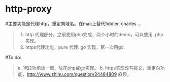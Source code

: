 # http-proxy


#主要功能是代理http，重定向域名。在mac上替代fiddler, charles ...
>1. http 代理部分，之前使用php完成，两个小时的demo，可以使用.  php  实现。
>2. https代理功能，pure 代理. go 实现，第一次用go.

#To do:
>  a. 1和2功能放一起，放在php或go实现。
>  b. https实现改写报文，重定向功能，http://www.zhihu.com/question/24484809 麻烦。

